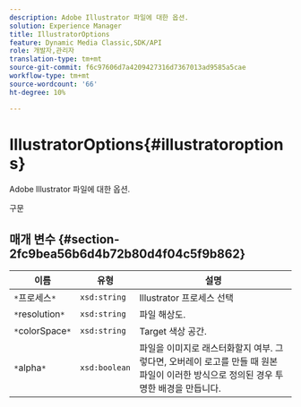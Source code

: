 ```yaml
---
description: Adobe Illustrator 파일에 대한 옵션.
solution: Experience Manager
title: IllustratorOptions
feature: Dynamic Media Classic,SDK/API
role: 개발자,관리자
translation-type: tm+mt
source-git-commit: f6c97606d7a4209427316d7367013ad9585a5cae
workflow-type: tm+mt
source-wordcount: '66'
ht-degree: 10%

---
```



# IllustratorOptions{#illustratoroptions}

Adobe Illustrator 파일에 대한 옵션.

구문

## 매개 변수 {#section-2fc9bea56b6d4b72b80d4f04c5f9b862}

| 이름 | 유형 | 설명 |
|---|---|---|
| `*`프로세스`*` | `xsd:string` | Illustrator 프로세스 선택 |
| `*`resolution`*` | `xsd:string` | 파일 해상도. |
| `*`colorSpace`*` | `xsd:string` | Target 색상 공간. |
| `*`alpha`*` | `xsd:boolean` | 파일을 이미지로 래스터화할지 여부. 그렇다면, 오버레이 로고를 만들 때 원본 파일이 이러한 방식으로 정의된 경우 투명한 배경을 만듭니다. |

